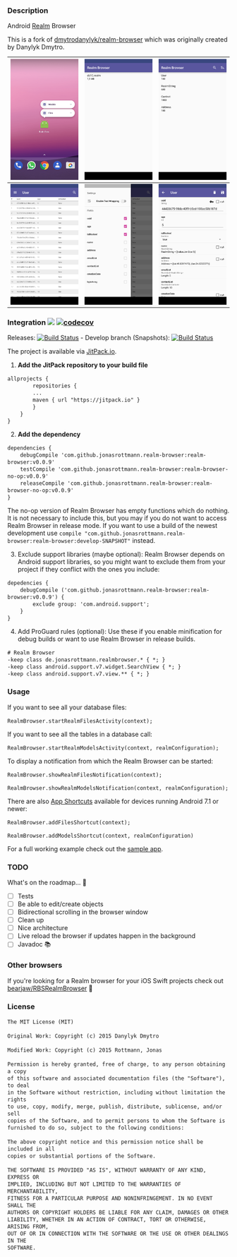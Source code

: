 ### Description

Android [Realm](https://github.com/realm/realm-java) Browser

This is a fork of [dmytrodanylyk/realm-browser](https://github.com/dmytrodanylyk/realm-browser) which was originally created by Danylyk Dmytro.

<img src="screenshots/appshortcuts.png" width="250"> | <img src="screenshots/files.png" width="250"> | <img src="screenshots/models.png" width="250">
--- | --- | ---
<img src="screenshots/browser.png" width="250"> | <img src="screenshots/browser_fieldselection.png" width="250"> | <img src="screenshots/object.png" width="250">

### Integration [![](https://jitpack.io/v/jonasrottmann/realm-browser.svg)](https://jitpack.io/#jonasrottmann/realm-browser) [![codecov](https://codecov.io/gh/jonasrottmann/realm-browser/branch/release/graph/badge.svg)](https://codecov.io/gh/jonasrottmann/realm-browser)
Releases: [![Build Status](https://travis-ci.org/jonasrottmann/realm-browser.svg?branch=release)](https://travis-ci.org/jonasrottmann/realm-browser) - Develop branch (Snapshots): [![Build Status](https://travis-ci.org/jonasrottmann/realm-browser.svg?branch=develop)](https://travis-ci.org/jonasrottmann/realm-browser)

The project is available via [JitPack.io](https://jitpack.io/#jonasrottmann/realm-browser/).

1. **Add the JitPack repository to your build file**
  ```
  allprojects {
          repositories {
          ...
          maven { url "https://jitpack.io" }
          }
      }
  }
  ```

2. **Add the dependency**
  ```
  dependencies {
      debugCompile 'com.github.jonasrottmann.realm-browser:realm-browser:v0.0.9'
      testCompile 'com.github.jonasrottmann.realm-browser:realm-browser-no-op:v0.0.9'
      releaseCompile 'com.github.jonasrottmann.realm-browser:realm-browser-no-op:v0.0.9'
  }
  ```
  The no-op version of Realm Browser has empty functions which do nothing. It is not necessary to include this, but you may if you do not want to access Realm Browser in release mode. If you want to use a build of the newest development use `compile "com.github.jonasrottmann.realm-browser:realm-browser:develop-SNAPSHOT"` instead.

3. Exclude support libraries (maybe optional): Realm Browser depends on Android support libraries, so you might want to exclude them from your project if they conflict with the ones you include:
  ```
  depedencies {
      debugCompile ('com.github.jonasrottmann.realm-browser:realm-browser:v0.0.9') {
          exclude group: 'com.android.support';
      }
  }
  ```

4. Add ProGuard rules (optional): Use these if you enable minification for debug builds or want to use Realm Browser in release builds.
  ```
  # Realm Browser
  -keep class de.jonasrottmann.realmbrowser.* { *; }
  -keep class android.support.v7.widget.SearchView { *; }
  -keep class android.support.v7.view.** { *; }
  ```

### Usage

If you want to see all your database files:

```
RealmBrowser.startRealmFilesActivity(context);
```

If you want to see all the tables in a database call:

```
RealmBrowser.startRealmModelsActivity(context, realmConfiguration);
```

To display a notification from which the Realm Browser can be started:

```
RealmBrowser.showRealmFilesNotification(context);
```
```
RealmBrowser.showRealmModelsNotification(context, realmConfiguration);
```

There are also [App Shortcuts](https://developer.android.com/guide/topics/ui/shortcuts.html) available for devices running Android 7.1 or newer:

```
RealmBrowser.addFilesShortcut(context);
```
```
RealmBrowser.addModelsShortcut(context, realmConfiguration)
```

For a full working example check out the [sample app](https://github.com/jonasrottmann/realm-browser/blob/release/app/src/main/java/de/jonasrottmann/realmsample/MainActivity.java).

### TODO
What's on the roadmap... 🚀
- [ ] Tests
- [ ] Be able to edit/create objects
- [ ] Bidirectional scrolling in the browser window
- [ ] Clean up
- [ ] Nice architecture
- [ ] Live reload the browser if updates happen in the background
- [ ] Javadoc 📚

### Other browsers

If you're looking for a Realm browser for your iOS Swift projects check out [bearjaw/RBSRealmBrowser](https://github.com/bearjaw/RBSRealmBrowser) 🎉

### License

```
The MIT License (MIT)

Original Work: Copyright (c) 2015 Danylyk Dmytro

Modified Work: Copyright (c) 2015 Rottmann, Jonas

Permission is hereby granted, free of charge, to any person obtaining a copy
of this software and associated documentation files (the "Software"), to deal
in the Software without restriction, including without limitation the rights
to use, copy, modify, merge, publish, distribute, sublicense, and/or sell
copies of the Software, and to permit persons to whom the Software is
furnished to do so, subject to the following conditions:

The above copyright notice and this permission notice shall be included in all
copies or substantial portions of the Software.

THE SOFTWARE IS PROVIDED "AS IS", WITHOUT WARRANTY OF ANY KIND, EXPRESS OR
IMPLIED, INCLUDING BUT NOT LIMITED TO THE WARRANTIES OF MERCHANTABILITY,
FITNESS FOR A PARTICULAR PURPOSE AND NONINFRINGEMENT. IN NO EVENT SHALL THE
AUTHORS OR COPYRIGHT HOLDERS BE LIABLE FOR ANY CLAIM, DAMAGES OR OTHER
LIABILITY, WHETHER IN AN ACTION OF CONTRACT, TORT OR OTHERWISE, ARISING FROM,
OUT OF OR IN CONNECTION WITH THE SOFTWARE OR THE USE OR OTHER DEALINGS IN THE
SOFTWARE.
```
